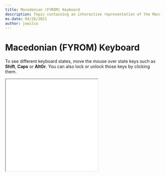 ```yaml
--- 
title: Macedonian (FYROM) Keyboard 
description: Topic containing an interactive representation of the Macedonian (FYROM) Keyboard 
ms.date: 04/26/2021 
author: jowilco 
--- 
```

 
# Macedonian (FYROM) Keyboard 
 
To see different keyboard states, move the mouse over state keys such as **Shift**, **Caps** or **AltGr**. You can also lock or unlock those keys by clicking them. 
 
<iframe src="kbdmac.html" height="300"></iframe> 
